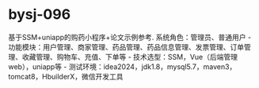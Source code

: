 # bysj-096
基于SSM+uniapp的购药小程序+论文示例参考. 系统角色：管理员、普通用户 - 功能模块：用户管理、商家管理、药品管理、药品信息管理、发票管理、订单管理、收藏管理、购物车、充值、下单等 - 技术选型：SSM，Vue（后端管理web），uniapp等 - 测试环境：idea2024，jdk1.8，mysql5.7，maven3，tomcat8，HbuilderX，微信开发工具
